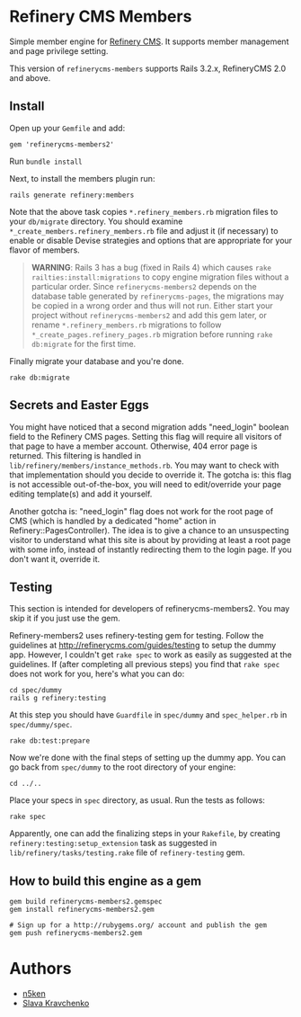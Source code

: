# Refinery CMS Members

Simple member engine for [Refinery CMS](http://refinerycms.com). It supports member management and page privilege setting.

This version of `refinerycms-members` supports Rails 3.2.x, RefineryCMS 2.0 and above.

## Install

Open up your `Gemfile` and add:

    gem 'refinerycms-members2'

Run `bundle install`

Next, to install the members plugin run:

    rails generate refinery:members

Note that the above task copies `*.refinery_members.rb` migration files to your `db/migrate` directory.
You should examine `*_create_members.refinery_members.rb` file and adjust it (if necessary)
to enable or disable Devise strategies and options that are appropriate for your flavor of members.

> **WARNING**: Rails 3 has a bug (fixed in Rails 4) which causes `rake railties:install:migrations`
> to copy engine migration files without a particular order. Since `refinerycms-members2`
> depends on the database table generated by `refinerycms-pages`, the migrations may be copied
> in a wrong order and thus will not run. Either start your project without `refinerycms-members2`
> and add this gem later, or rename `*.refinery_members.rb` migrations to follow
> `*_create_pages.refinery_pages.rb` migration before running `rake db:migrate` for the first time.

Finally migrate your database and you're done.

    rake db:migrate

## Secrets and Easter Eggs

You might have noticed that a second migration adds "need_login" boolean field to the Refinery CMS pages.
Setting this flag will require all visitors of that page to have a member account.
Otherwise, 404 error page is returned. This filtering is handled in `lib/refinery/members/instance_methods.rb`.
You may want to check with that implementation should you decide to override it.
The gotcha is: this flag is not accessible out-of-the-box, you will need to edit/override your page editing
template(s) and add it yourself.

Another gotcha is: "need_login" flag does not work for the root page of CMS (which is handled by
a dedicated "home" action in Refinery::PagesController). The idea is to give a chance to an unsuspecting visitor
to understand what this site is about by providing at least a root page with some info, instead of
instantly redirecting them to the login page. If you don't want it, override it.

## Testing

This section is intended for developers of refinerycms-members2.
You may skip it if you just use the gem.

Refinery-members2 uses refinery-testing gem for testing.
Follow the guidelines at http://refinerycms.com/guides/testing to setup the dummy app.
However, I couldn't get `rake spec` to work as easily as suggested at the guidelines.
If (after completing all previous steps) you find that `rake spec` does not work for you,
here's what you can do:

    cd spec/dummy
    rails g refinery:testing

At this step you should have `Guardfile` in `spec/dummy` and `spec_helper.rb` in `spec/dummy/spec`.

    rake db:test:prepare

Now we're done with the final steps of setting up the dummy app.
You can go back from `spec/dummy` to the root directory of your engine:

    cd ../..

Place your specs in `spec` directory, as usual. Run the tests as follows:

    rake spec

Apparently, one can add the finalizing steps in your `Rakefile`, by creating
`refinery:testing:setup_extension` task as suggested in `lib/refinery/tasks/testing.rake` file
of `refinery-testing` gem.

## How to build this engine as a gem

    gem build refinerycms-members2.gemspec
    gem install refinerycms-members2.gem
    
    # Sign up for a http://rubygems.org/ account and publish the gem
    gem push refinerycms-members2.gem

# Authors

  - [n5ken](https://github.com/n5ken)
  - [Slava Kravchenko](https://github.com/cordawyn)
